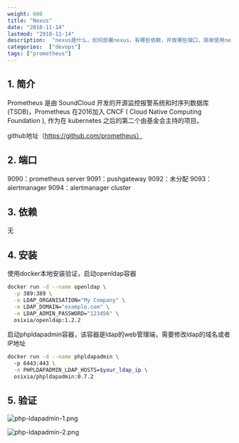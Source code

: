 ```yaml
---
weight: 600
title: "Nexus"
date: "2018-11-14"
lastmod: "2018-11-14"
description:  "nexus是什么，如何部署nexus，有哪些依赖，开放哪些端口，简单使用nexus"
categories:  ["devops"]
tags: ["prometheus"]
---
```



## 1. 简介
Prometheus 是由 SoundCloud 开发的开源监控报警系统和时序列数据库(TSDB)，Prometheus 在2016加入 CNCF ( Cloud Native Computing Foundation ), 作为在 kubernetes 之后的第二个由基金会主持的项目。

github地址（https://github.com/prometheus）

## 2. 端口
9090：prometheus server
9091：pushgateway
9092：未分配
9093：alertmanager
9094：alertmanager cluster

## 3. 依赖
无

## 4. 安装
使用docker本地安装验证，启动openldap容器
```bash
docker run -d --name openldap \
  -p 389:389 \
  -e LDAP_ORGANISATION="My Company" \
  -e LDAP_DOMAIN="example.com" \
  -e LDAP_ADMIN_PASSWORD="123456" \
  osixia/openldap:1.2.2
```
启动phpldapadmin容器，该容器是ldap的web管理端，需要修改ldap的域名或者IP地址
```bash
docker run -d --name phpldapadmin \ 
  -p 6443:443 \
  -e PHPLDAPADMIN_LDAP_HOSTS=$your_ldap_ip \
  osixia/phpldapadmin:0.7.2
```

## 5. 验证
![php-ldapadmin-1.png](/openldap/phpldapadmin-1.png)

![php-ldapadmin-2.png](/openldap/phpldapadmin-2.png)